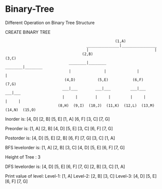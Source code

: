 # Binary-Tree
Different Operation on Binary Tree Structure


CREATE BINARY TREE
                                                    
                                                      (1,A)
                                         _______________|________________        
                                         |                              |
                                       (2,B)                          (3,C)
                                 ________|________              ________|________        
                                 |               |              |               |
                               (4,D)          (5,E)           (6,F)           (7,G)
                              ___|___        ___|___         ___|___         ___|___
                              |     |        |     |         |     |         |     |
                            (8,H)  (9,I)  (10,J)  (11,K)  (12,L)  (13,M)  (14,N)  (15,O)
                            
                            
Inorder is: [4, D]  [2, B]  [5, E]  [1, A]  [6, F]  [3, C]  [7, G]

Preorder is: [1, A]  [2, B]  [4, D]  [5, E]  [3, C]  [6, F]  [7, G]

Postorder is: [4, D]  [5, E]  [2, B]  [6, F]  [7, G]  [3, C]  [1, A]

BFS levelorder is:  [1, A]   [2, B]   [3, C]   [4, D]   [5, E]   [6, F]   [7, G]

Height of Tree : 3

DFS levelorder is: [4, D]  [5, E]  [6, F]  [7, G]  [2, B]  [3, C]  [1, A]

Print value of level:
        Level-1: [1, A]
        Level-2: [2, B]  [3, C]
        Level-3: [4, D]  [5, E]  [6, F]  [7, G] 
        
       
